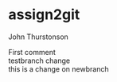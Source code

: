 # assign2git
John Thurstonson  
  
First comment      
testbranch change   
this is a change on newbranch

